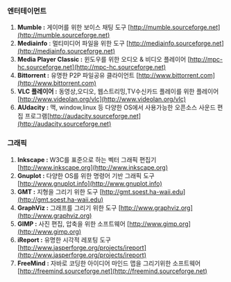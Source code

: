 ### 엔터테이먼트

1. **Mumble :** 게이머를 위한 보이스 채팅 도구 [http://mumble.sourceforge.net](http://mumble.sourceforge.net)
2. **Mediainfo** : 멀티미디어 파일을 위한 도구 [http://mediainfo.sourceforge.net](http://mediainfo.sourceforge.net)
3. **Media Player Classic :** 윈도우를 위한 오디오 & 비디오 플레이어 [http://mpc-hc.sourceforge.net](http://mpc-hc.sourceforge.net)
4. **Bittorrent :** 유명한 P2P 파일공유 클라이언트 [http://www.bittorrent.com](http://www.bittorrent.com)
5. **VLC 플레이어 :** 동영상,오디오, 웹스트리밍,TV수신카드 플레이를 위한 플레이어 [http://www.videolan.org/vlc](http://www.videolan.org/vlc)
6. **AUdacity :** 맥, window,linux 등 다양한 OS에서 사용가능한 오픈소스 사운드 편집 프로그램[http://audacity.sourceforge.net](http://audacity.sourceforge.net)

### 그래픽

1. **Inkscape :** W3C를 표준으로 하는 벡터 그래픽 편집기 [http://www.inkscape.org](http://www.inkscape.org)
2. **Gnuplot :** 다양한 OS를 위한 명령어 기반 그래픽 도구 [http://www.gnuplot.info](http://www.gnuplot.info)
3. **GMT :** 지형을 그리기 위한 도구 [http://gmt.soest.ha-waii.edu](http://gmt.soest.ha-waii.edu)
4. **GraphViz :** 그래프를 그리기 위한 도구 [http://www.graphviz.org](http://www.graphviz.org)
5. **GIMP :** 사진 편집, 압축을 위한 소프트웨어 [http://www.gimp.org](http://www.gimp.org)
6. **iReport :** 유명한 시각적 레포팅 도구 [http://www.jasperforge.org/projects/ireport](http://www.jasperforge.org/projects/ireport)
7. **FreeMind :** 자바로 코딩한 아이디어 마인드 맵을 그리기위한 소프트웨어 [http://freemind.sourceforge.net](http://freemind.sourceforge.net)



